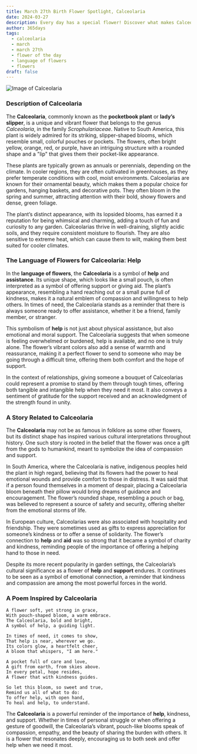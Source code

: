 ```yaml
---
title: March 27th Birth Flower Spotlight, Calceolaria
date: 2024-03-27
description: Every day has a special flower! Discover what makes Calceolaria unique as today’s birth flower and its symbolic meaning.
author: 365days
tags:
  - calceolaria
  - march
  - march 27th
  - flower of the day
  - language of flowers
  - flowers
draft: false
---
```


![Image of Calceolaria](https://cdn.pixabay.com/photo/2018/03/15/17/43/plant-3228944_1280.jpg#center)


### Description of Calceolaria

The **Calceolaria**, commonly known as the **pocketbook plant** or **lady’s slipper**, is a unique and vibrant flower that belongs to the genus _Calceolaria_, in the family _Scrophulariaceae_. Native to South America, this plant is widely admired for its striking, slipper-shaped blooms, which resemble small, colorful pouches or pockets. The flowers, often bright yellow, orange, red, or purple, have an intriguing structure with a rounded shape and a "lip" that gives them their pocket-like appearance.

These plants are typically grown as annuals or perennials, depending on the climate. In cooler regions, they are often cultivated in greenhouses, as they prefer temperate conditions with cool, moist environments. Calceolarias are known for their ornamental beauty, which makes them a popular choice for gardens, hanging baskets, and decorative pots. They often bloom in the spring and summer, attracting attention with their bold, showy flowers and dense, green foliage.

The plant’s distinct appearance, with its lopsided blooms, has earned it a reputation for being whimsical and charming, adding a touch of fun and curiosity to any garden. Calceolarias thrive in well-draining, slightly acidic soils, and they require consistent moisture to flourish. They are also sensitive to extreme heat, which can cause them to wilt, making them best suited for cooler climates.

### The Language of Flowers for Calceolaria: Help

In the **language of flowers**, the **Calceolaria** is a symbol of **help** and **assistance**. Its unique shape, which looks like a small pouch, is often interpreted as a symbol of offering support or giving aid. The plant’s appearance, resembling a hand reaching out or a small purse full of kindness, makes it a natural emblem of compassion and willingness to help others. In times of need, the Calceolaria stands as a reminder that there is always someone ready to offer assistance, whether it be a friend, family member, or stranger.

This symbolism of **help** is not just about physical assistance, but also emotional and moral support. The Calceolaria suggests that when someone is feeling overwhelmed or burdened, help is available, and no one is truly alone. The flower’s vibrant colors also add a sense of warmth and reassurance, making it a perfect flower to send to someone who may be going through a difficult time, offering them both comfort and the hope of support.

In the context of relationships, giving someone a bouquet of Calceolarias could represent a promise to stand by them through tough times, offering both tangible and intangible help when they need it most. It also conveys a sentiment of gratitude for the support received and an acknowledgment of the strength found in unity.

### A Story Related to Calceolaria

The **Calceolaria** may not be as famous in folklore as some other flowers, but its distinct shape has inspired various cultural interpretations throughout history. One such story is rooted in the belief that the flower was once a gift from the gods to humankind, meant to symbolize the idea of compassion and support.

In South America, where the Calceolaria is native, indigenous peoples held the plant in high regard, believing that its flowers had the power to heal emotional wounds and provide comfort to those in distress. It was said that if a person found themselves in a moment of despair, placing a Calceolaria bloom beneath their pillow would bring dreams of guidance and encouragement. The flower’s rounded shape, resembling a pouch or bag, was believed to represent a source of safety and security, offering shelter from the emotional storms of life.

In European culture, Calceolarias were also associated with hospitality and friendship. They were sometimes used as gifts to express appreciation for someone’s kindness or to offer a sense of solidarity. The flower’s connection to **help** and **aid** was so strong that it became a symbol of charity and kindness, reminding people of the importance of offering a helping hand to those in need.

Despite its more recent popularity in garden settings, the Calceolaria’s cultural significance as a flower of **help** and **support** endures. It continues to be seen as a symbol of emotional connection, a reminder that kindness and compassion are among the most powerful forces in the world.

### A Poem Inspired by Calceolaria

```
A flower soft, yet strong in grace,  
With pouch-shaped bloom, a warm embrace.  
The Calceolaria, bold and bright,  
A symbol of help, a guiding light.  

In times of need, it comes to show,  
That help is near, wherever we go.  
Its colors glow, a heartfelt cheer,  
A bloom that whispers, "I am here."  

A pocket full of care and love,  
A gift from earth, from skies above.  
In every petal, hope resides,  
A flower that with kindness guides.  

So let this bloom, so sweet and true,  
Remind us all of what to do:  
To offer help, with open hand,  
To heal and help, to understand.  
```

The **Calceolaria** is a powerful reminder of the importance of **help**, kindness, and support. Whether in times of personal struggle or when offering a gesture of goodwill, the Calceolaria’s vibrant, pouch-like blooms speak of compassion, empathy, and the beauty of sharing the burden with others. It is a flower that resonates deeply, encouraging us to both seek and offer help when we need it most.

